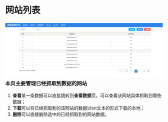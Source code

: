 # 网站列表

### ![](/assets/siteList.png)本页主要管理已经抓取到数据的网站

1. **查看**某一条数据可以直接跳转到**查看数据**页，可以查看该网站具体抓取到哪些数据；
2. **下载**可以将已经抓取到的该网站的数据以txt文本的形式下载的本地；
3. **删除**可以直接删除选中的已经抓取到的网站数据。



